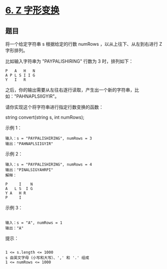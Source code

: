 # [6. Z 字形变换](https://leetcode-cn.com/problems/zigzag-conversion/)

## 题目

将一个给定字符串 s 根据给定的行数 numRows ，以从上往下、从左到右进行 Z 字形排列。

比如输入字符串为 "PAYPALISHIRING" 行数为 3 时，排列如下：
```
P   A   H   N
A P L S I I G
Y   I   R
```

之后，你的输出需要从左往右逐行读取，产生出一个新的字符串，比如："PAHNAPLSIIGYIR"。

请你实现这个将字符串进行指定行数变换的函数：

string convert(string s, int numRows);


示例 1：
```
输入：s = "PAYPALISHIRING", numRows = 3
输出："PAHNAPLSIIGYIR"
```

示例 2：
```
输入：s = "PAYPALISHIRING", numRows = 4
输出："PINALSIGYAHRPI"
解释：

P     I    N
A   L S  I G
Y A   H R
P     I
```

示例 3：
```

输入：s = "A", numRows = 1
输出："A"
```


提示：
```

1 <= s.length <= 1000
s 由英文字母（小写和大写）、',' 和 '.' 组成
1 <= numRows <= 1000
```
